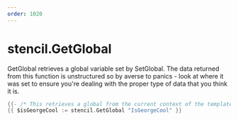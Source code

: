 ```yaml
---
order: 1020
---
```


<!-- Generated by tools/docgen. DO NOT EDIT. -->

# stencil.GetGlobal

GetGlobal retrieves a global variable set by SetGlobal. The data
returned from this function is unstructured so by averse to panics -
look at where it was set to ensure you're dealing with the proper type
of data that you think it is.

```go
{{- /* This retrieves a global from the current context of the template module repository */}}
{{ $isGeorgeCool := stencil.GetGlobal "IsGeorgeCool" }}
```
